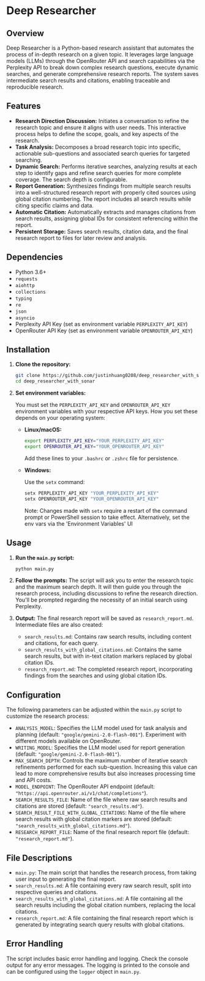 # Deep Researcher

## Overview

Deep Researcher is a Python-based research assistant that automates the process of in-depth research on a given topic. It leverages large language models (LLMs) through the OpenRouter API and search capabilities via the Perplexity API to break down complex research questions, execute dynamic searches, and generate comprehensive research reports.  The system saves intermediate search results and citations, enabling traceable and reproducible research.

## Features

*   **Research Direction Discussion:**  Initiates a conversation to refine the research topic and ensure it aligns with user needs.  This interactive process helps to define the scope, goals, and key aspects of the research.
*   **Task Analysis:** Decomposes a broad research topic into specific, actionable sub-questions and associated search queries for targeted searching.
*   **Dynamic Search:**  Performs iterative searches, analyzing results at each step to identify gaps and refine search queries for more complete coverage. The search depth is configurable.
*   **Report Generation:**  Synthesizes findings from multiple search results into a well-structured research report with properly cited sources using global citation numbering. The report includes all search results while citing specific claims and data.
*   **Automatic Citation:**  Automatically extracts and manages citations from search results, assigning global IDs for consistent referencing within the report.
*   **Persistent Storage:** Saves search results, citation data, and the final research report to files for later review and analysis.

## Dependencies

*   Python 3.6+
*   `requests`
*   `aiohttp`
*   `collections`
*   `typing`
*   `re`
*   `json`
*   `asyncio`
*   Perplexity API Key (set as environment variable `PERPLEXITY_API_KEY`)
*   OpenRouter API Key (set as environment variable `OPENROUTER_API_KEY`)

## Installation

1.  **Clone the repository:**

    ```bash
    git clone https://github.com/justinhuang0208/deep_researcher_with_sonar.git
    cd deep_researcher_with_sonar
    ```

2.  **Set environment variables:**

    You must set the `PERPLEXITY_API_KEY` and `OPENROUTER_API_KEY` environment variables with your respective API keys.  How you set these depends on your operating system:

    *   **Linux/macOS:**
        ```bash
        export PERPLEXITY_API_KEY="YOUR_PERPLEXITY_API_KEY"
        export OPENROUTER_API_KEY="YOUR_OPENROUTER_API_KEY"
        ```
        Add these lines to your `.bashrc` or `.zshrc` file for persistence.

    *   **Windows:**

        Use the `setx` command:

        ```powershell
        setx PERPLEXITY_API_KEY "YOUR_PERPLEXITY_API_KEY"
        setx OPENROUTER_API_KEY "YOUR_OPENROUTER_API_KEY"
        ```
        Note: Changes made with `setx` require a restart of the command prompt or PowerShell session to take effect. Alternatively, set the env vars via the 'Environment Variables' UI

## Usage

1.  **Run the `main.py` script:**

    ```bash
    python main.py
    ```

2.  **Follow the prompts:**  The script will ask you to enter the research topic and the maximum search depth. It will then guide you through the research process, including discussions to refine the research direction.  You'll be prompted regarding the necessity of an initial search using Perplexity.

3.  **Output:** The final research report will be saved as `research_report.md`. Intermediate files are also created:

    *   `search_results.md`: Contains raw search results, including content and citations, for each query.
    *   `search_results_with_global_citations.md`:  Contains the same search results, but with in-text citation markers replaced by global citation IDs.
    *   `research_report.md`: The completed research report, incorporating findings from the searches and using global citation IDs.

## Configuration

The following parameters can be adjusted within the `main.py` script to customize the research process:

*   `ANALYSIS_MODEL`:  Specifies the LLM model used for task analysis and planning (default: `"google/gemini-2.0-flash-001"`).  Experiment with different models available on OpenRouter.
*   `WRITING_MODEL`: Specifies the LLM model used for report generation (default: `"google/gemini-2.0-flash-001"`). 
*   `MAX_SEARCH_DEPTH`:  Controls the maximum number of iterative search refinements performed for each sub-question.  Increasing this value can lead to more comprehensive results but also increases processing time and API costs.
*   `MODEL_ENDPOINT`:  The OpenRouter API endpoint (default: `"https://api.openrouter.ai/v1/chat/completions"`).
*   `SEARCH_RESULTS_FILE`: Name of the file where raw search results and citations are stored (default: `"search_results.md"`).
*   `SEARCH_RESULT_FILE_WITH_GLOBAL_CITATIONS`: Name of the file where search results with global citation markers are stored (default: `"search_results_with_global_citations.md"`).
*   `RESEARCH_REPORT_FILE`: Name of the final research report file (default: `"research_report.md"`).

## File Descriptions

* `main.py`: The main script that handles the research process, from taking user input to generating the final report.
* `search_results.md`: A file containing every raw search result, split into respective queries and citations.
* `search_results_with_global_citations.md`: A file containing all the search results including the global citation numbers, replacing the local citations.
* `research_report.md`: A file containing the final research report which is generated by integrating search query results with global citations.

## Error Handling

The script includes basic error handling and logging.  Check the console output for any error messages. The logging is printed to the console and can be configured using the `logger` object in `main.py`.

